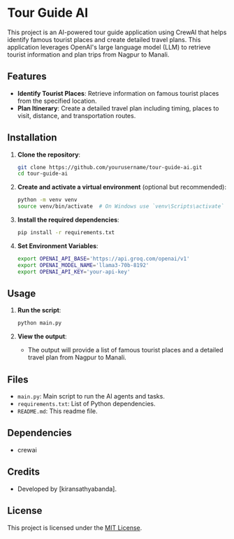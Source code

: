 # Tour Guide AI

This project is an AI-powered tour guide application using CrewAI that helps identify famous tourist places and create detailed travel plans. This application leverages OpenAI's large language model (LLM) to retrieve tourist information and plan trips from Nagpur to Manali.

## Features

- **Identify Tourist Places**: Retrieve information on famous tourist places from the specified location.
- **Plan Itinerary**: Create a detailed travel plan including timing, places to visit, distance, and transportation routes.

## Installation

1. **Clone the repository**:
    ```sh
    git clone https://github.com/yourusername/tour-guide-ai.git
    cd tour-guide-ai
    ```

2. **Create and activate a virtual environment** (optional but recommended):
    ```sh
    python -m venv venv
    source venv/bin/activate  # On Windows use `venv\Scripts\activate`
    ```

3. **Install the required dependencies**:
    ```sh
    pip install -r requirements.txt
    ```

4. **Set Environment Variables**:
    ```sh
    export OPENAI_API_BASE='https://api.groq.com/openai/v1'
    export OPENAI_MODEL_NAME='llama3-70b-8192'
    export OPENAI_API_KEY='your-api-key'
    ```

## Usage

1. **Run the script**:
    ```sh
    python main.py
    ```

2. **View the output**:
    - The output will provide a list of famous tourist places and a detailed travel plan from Nagpur to Manali.

## Files

- `main.py`: Main script to run the AI agents and tasks.
- `requirements.txt`: List of Python dependencies.
- `README.md`: This readme file.

## Dependencies

- crewai

## Credits

- Developed by [kiransathyabanda].

## License

This project is licensed under the [MIT License](LICENSE).
